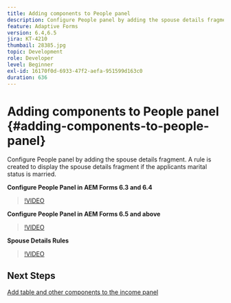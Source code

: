 ```yaml
---
title: Adding components to People panel
description: Configure People panel by adding the spouse details fragment. A rule is created to display the spouse details fragment if the applicants marital status is married.
feature: Adaptive Forms
version: 6.4,6.5
jira: KT-4210
thumbail: 28385.jpg
topic: Development
role: Developer
level: Beginner
exl-id: 16170f0d-6933-47f2-aefa-951599d163c0
duration: 636
---
```

# Adding components to People panel {#adding-components-to-people-panel}

Configure People panel by adding the spouse details fragment. A rule is created to display the spouse details fragment if the applicants marital status is married.

**Configure People Panel in AEM Forms 6.3 and 6.4**

>[!VIDEO](https://video.tv.adobe.com/v/22193?quality=12&learn=on)

**Configure People Panel in AEM Forms 6.5 and above**

>[!VIDEO](https://video.tv.adobe.com/v/28385?quality=12&learn=on)

**Spouse Details Rules**

>[!VIDEO](https://video.tv.adobe.com/v/22195?quality=12&learn=on)

## Next Steps

[Add table and other components to the income panel](./adding-table-to-income-panel.md)
